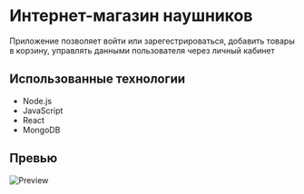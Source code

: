 # Интернет-магазин наушников
Приложение позволяет войти или зарегестрироваться, добавить товары в корзину, управлять данными пользователя через личный кабинет

## Использованные технологии

- Node.js
- JavaScript
- React
- MongoDB

## Превью

![Preview](/public/capture_20241224135430275.bmp)
